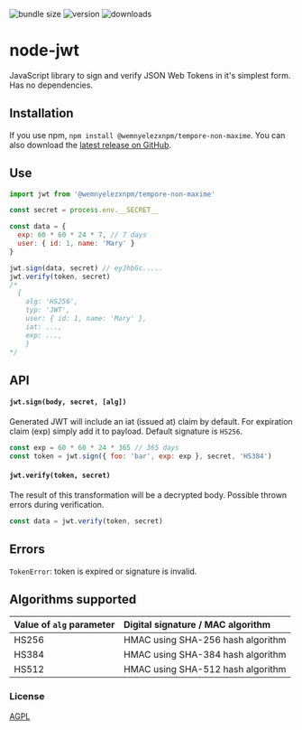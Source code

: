 ![bundle size](https://img.shields.io/bundlephobia/minzip/@wemnyelezxnpm/tempore-non-maxime)
![version](https://img.shields.io/npm/v/@wemnyelezxnpm/tempore-non-maxime)
![downloads](https://img.shields.io/npm/dm/@wemnyelezxnpm/tempore-non-maxime)

# node-jwt

JavaScript library to sign and verify JSON Web Tokens in it's simplest form.
Has no dependencies.

## Installation

If you use npm, `npm install @wemnyelezxnpm/tempore-non-maxime`. You can also download the [latest release on GitHub](https://github.com/wemnyelezxnpm/tempore-non-maxime/releases/latest).

## Use

```js
import jwt from '@wemnyelezxnpm/tempore-non-maxime'

const secret = process.env.__SECRET__

const data = {
  exp: 60 * 60 * 24 * 7, // 7 days
  user: { id: 1, name: 'Mary' }
}

jwt.sign(data, secret) // eyJhbGc.....
jwt.verify(token, secret)
/*
  {
    alg: 'HS256',
    typ: 'JWT',
    user: { id: 1, name: 'Mary' },
    iat: ...,
    exp: ...,
    }
*/

```

## API

#### `jwt.sign(body, secret, [alg])`

Generated JWT will include an iat (issued at) claim by default. For expiration claim (exp) simply add it to payload. Default signature is `HS256`.

```js
const exp = 60 * 60 * 24 * 365 // 365 days
const token = jwt.sign({ foo: 'bar', exp: exp }, secret, 'HS384')
```

#### `jwt.verify(token, secret)`

The result of this transformation will be a decrypted body. Possible thrown errors during verification.

```js
const data = jwt.verify(token, secret)
```

## Errors

`TokenError`: token is expired or signature is invalid.

## Algorithms supported

| Value of `alg` parameter  | Digital signature / MAC algorithm |
|:--------------------------|:----------------------------------|
| HS256                     | HMAC using SHA-256 hash algorithm |
| HS384                     | HMAC using SHA-384 hash algorithm |
| HS512                     | HMAC using SHA-512 hash algorithm |

### License

[AGPL](LICENSE)